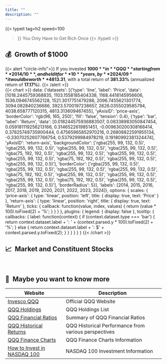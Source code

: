 ```yaml
---
title: ""
description: ""
---
```


{{< typeit 
  tag=h2
  speed=100
>}}
You Only Have to Get Rich Once
{{< /typeit >}}
## 💰&nbsp;&nbsp;Growth of $1000
{{< alert "circle-info">}}
If you invested **$1000** in **QQQ** starting from **2014/10**, and held it for **10** years, by 
**2024/09** it would be worth **$4813.31**, with a total return of **381.33%** (annualized return of **17.17%**).
{{< /alert >}}
<br>
{{< chart >}}
    data: {'datasets': [{'type': 'line', 'label': 'Price', 'data': [1018.2445759368835, 1103.1558185404338, 1168.4418145956606, 1536.0946745562128, 1521.3017751479288, 2096.7455621301774, 3094.082840236686, 3923.5700197238657, 2626.0355029585794, 4038.658777120315, 4813.313609467455], 'yAxisID': 'price-axis', 'borderColor': 'rgb(96, 165, 250)', 'fill': 'false', 'tension': 0.4}, {'type': 'bar', 'label': 'Return', 'data': [0.018244575936883507, 0.08338983050847454, 0.059181119256213166, 0.3146522619851451, -0.009630200308166414, 0.37825748735900444, 0.47565965852970216, 0.26808822591955134, -0.33070252607766754, 0.5379299984978219, 0.19180992381324474], 'yAxisID': 'return-axis', 'backgroundColor': ['rgba(255, 99, 132, 0.5)', 'rgba(255, 99, 132, 0.5)', 'rgba(255, 99, 132, 0.5)', 'rgba(255, 99, 132, 0.5)', 'rgba(75, 192, 192, 0.5)', 'rgba(255, 99, 132, 0.5)', 'rgba(255, 99, 132, 0.5)', 'rgba(255, 99, 132, 0.5)', 'rgba(75, 192, 192, 0.5)', 'rgba(255, 99, 132, 0.5)', 'rgba(255, 99, 132, 0.5)'], 'borderColor': ['rgba(255, 99, 132, 0.5)', 'rgba(255, 99, 132, 0.5)', 'rgba(255, 99, 132, 0.5)', 'rgba(255, 99, 132, 0.5)', 'rgba(75, 192, 192, 0.5)', 'rgba(255, 99, 132, 0.5)', 'rgba(255, 99, 132, 0.5)', 'rgba(255, 99, 132, 0.5)', 'rgba(75, 192, 192, 0.5)', 'rgba(255, 99, 132, 0.5)', 'rgba(255, 99, 132, 0.5)'], 'borderRadius': 5}], 'labels': [2014, 2015, 2016, 2017, 2018, 2019, 2020, 2021, 2022, 2023, 2024]},
    options: {
        scales: {
            'price-axis': {
                type: 'linear',
                position: 'left',
                title: {
                    display: true,
                    text: 'Price' 
                }
             },
            'return-axis': {
                type: 'linear',
                position: 'right',
                title: {
                    display: true,
                    text: 'Return'
                },
                ticks: {
                    callback: function(value, index, values) {
                        return (value * 100).toFixed(2) + '%';
                    }
                }
            }
        },
        plugins: {
            legend: {
                display: false
            },
            tooltip: {
                callbacks: {
                    label: function(context) {
                        if (context.dataset.type === 'bar') {
                            return context.dataset.label + ': ' + (context.parsed.y * 100).toFixed(2) + '%';
                        } else {
                            return context.dataset.label + ': $' + context.parsed.y.toFixed(2);
                        }
                    }
                }
            }
        }
    }
{{< /chart >}}


## 📈&nbsp;&nbsp;Market and Constituent Stocks
<div id="qqq-tradingview">
    <script>
        const container = document.getElementById('qqq-tradingview');
        const script = document.createElement('script');
        script.type = 'text/javascript';
        script.src = 'https://s3.tradingview.com/external-embedding/embed-widget-mini-symbol-overview.js';  // 加载TradingView库
        script.async = true; //  异步加载，不阻塞页面渲染
        script.textContent = `{"symbol": "NASDAQ:QQQ",
                                "width": "100%",
                                "height": "220",
                                "locale": "EN",
                                "dateRange": "60M",
                                "colorTheme": "dark",
                                "isTransparent": true,
                                "autosize": true}`;
        container.appendChild(script);  //  将 <script> 标签添加到容器中
    </script>
</div>

<br>
<div id="ndx-holdings">
    <script>
        const container_holdings = document.getElementById('ndx-holdings');
        const script_holdings = document.createElement('script');
        script_holdings.type = 'text/javascript';
        script_holdings.src = 'https://s3.tradingview.com/external-embedding/embed-widget-stock-heatmap.js';         
        script_holdings.async = true; //  异步加载，不阻塞页面渲染
        script_holdings.textContent = `{"exchanges": [],
                                        "dataSource": "NASDAQ100",
                                        "grouping": "no_group",
                                        "blockSize": "market_cap_basic",
                                        "blockColor": "change",
                                        "locale": "en",
                                        "symbolUrl": "",
                                        "colorTheme": "dark",
                                        "hasTopBar": false,
                                        "isDataSetEnabled": false,
                                        "isZoomEnabled": false,
                                        "hasSymbolTooltip": true,
                                        "isMonoSize": false,
                                        "width": "100%",
                                        "height": "350"}`;
        container_holdings.appendChild(script_holdings);  //  将 <script> 标签添加到容器中
    </script>
</div>

## 🔗&nbsp;&nbsp;Maybe you want to know more

| Website | Description |
|---|---|
| [Invesco QQQ](https://www.invesco.com/us/financial-products/etfs/product-detail?audienceType=Investor&productId=ETF-QQQ) | Official QQQ Website |
| [QQQ Holdings](https://www.invesco.com/us/financial-products/etfs/holdings?audienceType=Investor&ticker=QQQ) | QQQ Holdings List |
| [QQQ Financial Ratios](https://marketchameleon.com/Overview/QQQ/ETF-Financial-Ratios/) | Summary of QQQ Financial Ratios |
| [QQQ Historical Returns](https://www.lazyportfolioetf.com/etf/invesco-qqq-trust-qqq/) | QQQ Historical Performance from various perspectives |
| [QQQ Finance Charts](https://www.financecharts.com/etfs/QQQ/) | QQQ Finance Charts Information |
| [How to Invest in NASDAQ 100](/en/posts/1728723295012-invest-qqq/) |  NASDAQ 100 Investment Information  |


